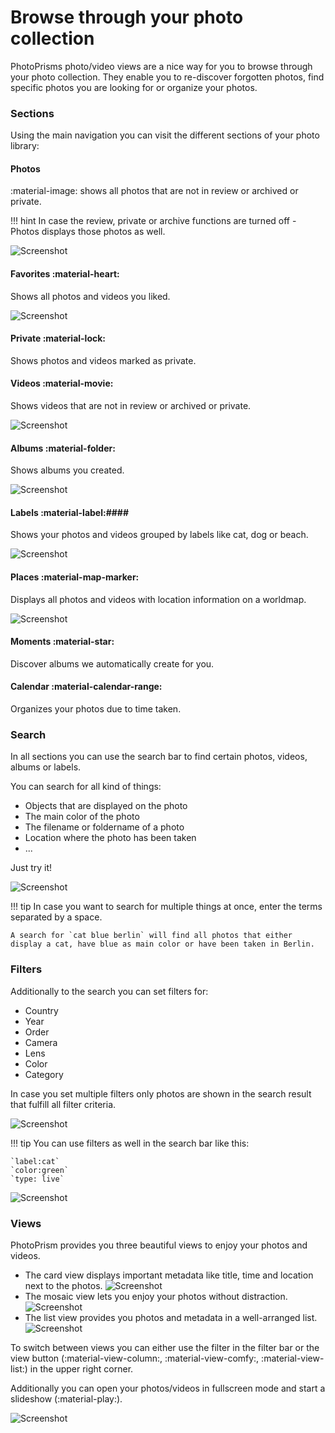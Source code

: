 # Browse through your photo collection #
PhotoPrisms photo/video views are a nice way for you to browse through your photo collection.
They enable you to re-discover forgotten photos, find specific photos you are looking for or organize your photos.

### Sections ###
Using the main navigation you can visit the different sections of your photo library:

#### Photos ####
:material-image: shows all photos that are not in review or archived or private.

!!! hint
    In case the review, private or archive functions are turned off - Photos displays those photos as well.
    
![Screenshot](img/photos-section.png)

#### Favorites :material-heart: ####
Shows all photos and videos you liked.

![Screenshot](img/favorites-section.png)

#### Private :material-lock: ####
Shows photos and videos marked as private.

#### Videos :material-movie: ####
Shows videos that are not in review or archived or private.

![Screenshot](img/video-section.png)

#### Albums :material-folder: ####
Shows albums you created.

![Screenshot](img/album-section.png)

#### Labels :material-label:####
Shows your photos and videos grouped by labels like cat, dog or beach.

![Screenshot](img/label-section.png)

#### Places :material-map-marker: ####
Displays all photos and videos with location information on a worldmap.

![Screenshot](img/places-section.png)

#### Moments :material-star: ####
Discover albums we automatically create for you.

#### Calendar :material-calendar-range: ####
Organizes your photos due to time taken.

### Search ###
In all sections you can use the search bar to find certain photos, videos, albums or labels.

You can search for all kind of things:

* Objects that are displayed on the photo
* The main color of the photo
* The filename or foldername of a photo
* Location where the photo has been taken
* ...

Just try it!

   ![Screenshot](img/search-beach.png)

!!! tip
    In case you want to search for multiple things at once, enter the terms separated by a space.
    
    A search for `cat blue berlin` will find all photos that either display a cat, have blue as main color or have been taken in Berlin.

### Filters ###
Additionally to the search you can set filters for:

* Country
* Year
* Order
* Camera
* Lens
* Color
* Category

In case you set multiple filters only photos are shown in the search result that fulfill all filter criteria.

 ![Screenshot](img/color-red.png)

!!! tip
    You can use filters as well in the search bar like this:
    
    `label:cat`
    `color:green`
    `type: live`
    
   ![Screenshot](img/color-green.png)
    
### Views ###
PhotoPrism provides you three beautiful views to enjoy your photos and videos.

* The card view displays important metadata like title, time and location next to the photos.
    ![Screenshot](img/card.png)
* The mosaic view lets you enjoy your photos without distraction.
    ![Screenshot](img/mosaic.png)
* The list view provides you photos and metadata in a  well-arranged list.
    ![Screenshot](img/list.png)

To switch between views you can either use the filter in the filter bar or the view button (:material-view-column:, :material-view-comfy:, :material-view-list:) in the upper right corner.


Additionally you can open your photos/videos in fullscreen mode and start a slideshow (:material-play:).

![Screenshot](img/slideshow.png)
